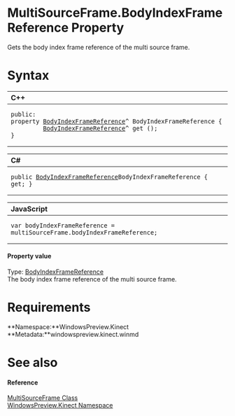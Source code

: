 MultiSourceFrame.BodyIndexFrameReference Property  
=================================================  

Gets the body index frame reference of the multi source frame. <span id="syntaxSection"></span>

Syntax  
======  

<table>
<colgroup>
<col width="100%" />
</colgroup>
<thead>
<tr class="header">
<th align="left">C++</th>
</tr>
</thead>
<tbody>
<tr class="odd">
<td align="left"><pre><code>public:  
property <a href="../../BodyIndexFrameReference.md">BodyIndexFrameReference</a>^ BodyIndexFrameReference {  
         <a href="../../BodyIndexFrameReference.md">BodyIndexFrameReference</a>^ get ();  
}</code></pre></td>
</tr>
</tbody>
</table>

<table>
<colgroup>
<col width="100%" />
</colgroup>
<thead>
<tr class="header">
<th align="left">C#</th>
</tr>
</thead>
<tbody>
<tr class="odd">
<td align="left"><pre><code>public <a href="../../BodyIndexFrameReference.md">BodyIndexFrameReference</a>BodyIndexFrameReference { get; }</code></pre></td>
</tr>
</tbody>
</table>

<table>
<colgroup>
<col width="100%" />
</colgroup>
<thead>
<tr class="header">
<th align="left">JavaScript</th>
</tr>
</thead>
<tbody>
<tr class="odd">
<td align="left"><pre><code>var bodyIndexFrameReference = multiSourceFrame.bodyIndexFrameReference;</code></pre></td>
</tr>
</tbody>
</table>

<span id="ID4EU"></span>
#### Property value  

Type: [BodyIndexFrameReference](../../BodyIndexFrameReference.md)  
 The body index frame reference of the multi source frame.  

<span id="requirements"></span>

Requirements  
============  

**Namespace:**WindowsPreview.Kinect  
**Metadata:**windowspreview.kinect.winmd  

<span id="ID4ECB"></span>

See also  
========  

<span id="ID4EEB"></span>
#### Reference  

[MultiSourceFrame Class](../../MultiSourceFrame_Class.md)  
 [WindowsPreview.Kinect Namespace](../../../Kinect.md)  



<!--Please do not edit the data in the comment block below.-->
<!--
TOCTitle : BodyIndexFrameReference Property
RLTitle : MultiSourceFrame.BodyIndexFrameReference Property
KeywordK : BodyIndexFrameReference property
KeywordK : MultiSourceFrame.BodyIndexFrameReference property
KeywordF : WindowsPreview.Kinect.MultiSourceFrame.BodyIndexFrameReference
KeywordF : MultiSourceFrame.BodyIndexFrameReference
KeywordF : BodyIndexFrameReference
KeywordF : WindowsPreview.Kinect.MultiSourceFrame.BodyIndexFrameReference
KeywordA : P:WindowsPreview.Kinect.MultiSourceFrame.BodyIndexFrameReference
AssetID : P:WindowsPreview.Kinect.MultiSourceFrame.BodyIndexFrameReference
Locale : en-us
CommunityContent : 1
APIType : Managed
APILocation : windowspreview.kinect.winmd
APIName : WindowsPreview.Kinect.MultiSourceFrame.BodyIndexFrameReference
TargetOS : Windows
TopicType : kbSyntax
DevLang : VB
DevLang : CSharp
DevLang : JavaScript
DevLang : C++
DocSet : K4Wv2
ProjType : K4Wv2Proj
Technology : Kinect for Windows
Product : Kinect for Windows SDK v2
productversion : 20
-->
